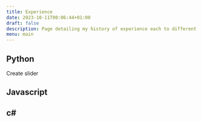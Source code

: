 ```yaml
---
title: Experience
date: 2023-10-11T00:06:44+01:00
draft: false
description: Page detailing my history of experience each to different levels between 0-5
menu: main
---
```

## Python
Create slider

## Javascript

## c#